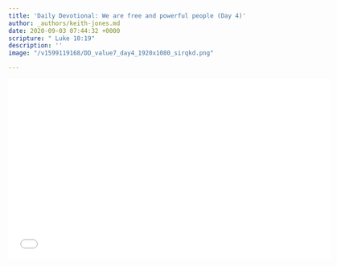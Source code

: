 ```yaml
---
title: 'Daily Devotional: We are free and powerful people (Day 4)'
author: _authors/keith-jones.md
date: 2020-09-03 07:44:32 +0000
scripture: " Luke 10:19"
description: ''
image: "/v1599119168/DD_value7_day4_1920x1080_sirqkd.png"

---
```

<iframe src="[https://player.vimeo.com/video/453606629](https://player.vimeo.com/video/453606629 "https://player.vimeo.com/video/453606629")" width="640" height="360" frameborder="0" allow="autoplay; fullscreen" allowfullscreen></iframe>